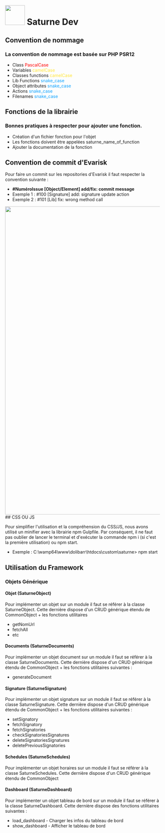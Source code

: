 # <img src="https://github.com/Evarisk/Saturne/blob/1.0.0/img/saturne_color.png?raw=true" width="64" /> Saturne Dev

## Convention de nommage
### La convention de nommage est basée sur PHP PSR12

- Class             <span style="color:red">PascalCase</span>
- Variables         <span style="color:#FFE436">camelCase</span>
- Classes functions <span style="color:#FFE436">camelCase</span>
- Lib Functions     <span style="color:#0da2ff">snake_case</span>
- Object attributes <span style="color:#0da2ff">snake_case</span>
- Actions           <span style="color:#0da2ff">snake_case</span>
- Filenames         <span style="color:#0da2ff">snake_case</span>

## Fonctions de la librairie
### Bonnes pratiques à respecter pour ajouter une fonction.

- Création d'un fichier fonction pour l'objet
- Les fonctions doivent être appelées saturne_name_of_function
- Ajouter la documentation de la fonction

## Convention de commit d'Evarisk

Pour faire un commit sur les repositories d'Evarisk il faut respecter la convention suivante :

- <b>#NuméroIssue [Object/Element] add/fix: commit message</b>
- Exemple 1 : #100 [Signature] add: signature update action
- Exemple 2 : #101 [Lib] fix: wrong method call
<img src="https://github.com/Evarisk/Saturne/tree/develop/img/example_of_commit.png?raw=true" width="1000"/>
## CSS OU JS

Pour simplifier l'utilisation et la compréhension du CSS/JS, nous avons utilisé un minifier avec la librairie npm Gulpfile.
Par conséquent, il ne faut pas oublier de lancer le terminal et d'exécuter la commande npm i (si c'est la première utilisation) ou npm start.
- Exemple : C:\wamp64\www\dolibarr\htdocs\custom\saturne> npm start

## Utilisation du Framework
### Objets Générique
#### Objet (SaturneObject)

Pour implémenter un objet sur un module il faut se référer à la classe SaturneObject.
Cette dernière dispose d'un CRUD générique étendu de CommonObject + les fonctions utilitaires
- getNomUrl
- fetchAll
- etc

#### Documents (SaturneDocuments)

Pour implémenter un objet document sur un module il faut se référer à la classe SaturneDocuments.
Cette dernière dispose d'un CRUD générique étendu de CommonObject + les fonctions utilitaires suivantes :
- generateDocument

#### Signature (SaturneSignature)

Pour implémenter un objet signature sur un module il faut se référer à la classe SaturneSignature.
Cette dernière dispose d'un CRUD générique étendu de CommonObject + les fonctions utilitaires suivantes :
- setSignatory
- fetchSignatory
- fetchSignatories
- checkSignatoriesSignatures
- deleteSignatoriesSignatures
- deletePreviousSignatories

#### Schedules (SaturneSchedules)

Pour implémenter un objet horaires sur un module il faut se référer à la classe SaturneSchedules.
Cette dernière dispose d'un CRUD générique étendu de CommonObject

#### Dashboard (SaturneDashboard)

Pour implémenter un objet tableau de bord sur un module il faut se référer à la classe SaturneDashboard.
Cette dernière dispose des fonctions utilitaires suivantes :
- load_dashboard - Charger les infos du tableau de bord
- show_dashboard - Afficher le tableau de bord
